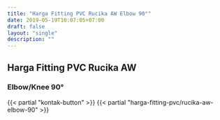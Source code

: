 ```yaml
---
title: "Harga Fitting PVC Rucika AW Elbow 90°"
date: 2019-05-19T10:07:05+07:00
draft: false
layout: "single"
description: ""
---
```


## Harga Fitting PVC Rucika AW 
### Elbow/Knee 90°
{{< partial "kontak-button" >}}
{{< partial "harga-fitting-pvc/rucika-aw-elbow-90" >}}